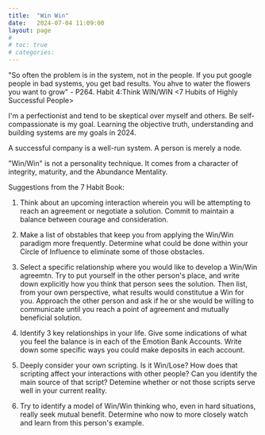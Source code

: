 ```yaml
---
title:  "Win Win"
date:   2024-07-04 11:09:00
layout: page
#
# toc: true
# categories:
---
```


"So often the problem is in the system, not in the people. If you put google people in bad systems, you get bad results. You ahve to water the flowers you want to grow" - P264. Habit 4:Think WIN/WIN <7 Hubits of Highly Successful People>

I'm a perfectionist and tend to be skeptical over myself and others. Be self-compassionate is my goal. Learning the objective truth, understanding and building systems are my goals in 2024. 

A successful company is a well-run system. A person is merely a node. 

"Win/Win" is not a personality technique. It comes from a character of integrity, maturity, and the Abundance Mentality. 

Suggestions from the 7 Habit Book: 
1. Think about an upcoming interaction wherein you will be attempting to reach an agreement or negotiate a solution. Commit to maintain a balance between courage and consideration. 

1. Make a list of obstables that keep you from applying the Win/Win paradigm more frequently. Determine what could be done within your Circle of Influence to eliminate some of those obstacles. 

1. Select a specific relationship where you would like to develop a Win/Win agreemtn. Try to put yourself in the other person's place, and write down explicitly how you think that person sees the solution. Then list, from your own perspective, what results would constitutue a Win for you. Approach the other person and ask if he or she would be willing to communicate until you reach a point of agreement and mutually beneficial solution. 

1. Identify 3 key relationships in your life. Give some indications of what you feel the balance is in each of the Emotion Bank Accounts. Write down some specific ways you could make deposits in each account. 

1. Deeply consider your own scripting. Is it Win/Lose? How does that scripting affect your interactions with other people? Can you identify the main source of that script? Detemine whether or not those scripts serve well in your current reality. 

1. Try to identify a model of Win/Win thinking who, even in hard situations, really seek mutual benefit. Determine who now to more closely watch and learn from this person's example. 


